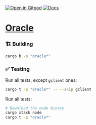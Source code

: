 [![Open in Gitpod](https://img.shields.io/badge/Open_in-Gitpod-white?logo=gitpod)](https://gitpod.io/#FOLDER=oracle/https://github.com/gear-foundation/dapps)
[![Docs](https://img.shields.io/github/actions/workflow/status/gear-foundation/dapps/contracts.yml?logo=rust&label=docs)](https://dapps.gear.rs/oracle_io)

# [Oracle](https://wiki.gear-tech.io/docs/examples/oracle/gear-oracle)

### 🏗️ Building

```sh
cargo b -p "oracle*"
```

### ✅ Testing

Run all tests, except `gclient` ones:
```sh
cargo t -p "oracle*" -- --skip gclient
```

Run all tests:
```sh
# Download the node binary.
cargo xtask node
cargo t -p "oracle*"
```
